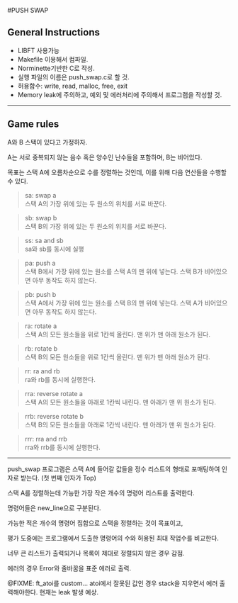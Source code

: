 #PUSH SWAP

## General Instructions

- LIBFT 사용가능
- Makefile 이용해서 컴파일.
- Norminette기반한 C로 작성.
- 실행 파일의 이름은 push_swap.c로 할 것.
- 허용함수: write, read, malloc, free, exit
- Memory leak에 주의하고, 예외 및 에러처리에 주의해서 프로그램을 작성할 것.

---

## Game rules

A와 B 스택이 있다고 가정하자.

A는 서로 중복되지 않는 음수 혹은 양수인 난수들을 포함하며, B는 비어있다.

목표는 스택 A에 오름차순으로 수를 정렬하는 것인데, 이를 위해 다음 연산들을 수행할 수 있다.

> sa: swap a  
> 스택 A의 가장 위에 있는 두 원소의 위치를 서로 바꾼다.

> sb: swap b  
> 스택 B의 가장 위에 있는 두 원소의 위치를 서로 바꾼다.

> ss: sa and sb  
> sa와 sb를 동시에 실행

> pa: push a  
> 스택 B에서 가장 위에 있는 원소를 스택 A의 맨 위에 넣는다. 스택 B가 비어있으면 아무 동작도 하지 않는다.

> pb: push b  
> 스택 A에서 가장 위에 있는 원소를 스택 B의 맨 위에 넣는다. 스택 A가 비어있으면 아무 동작도 하지 않는다.

> ra: rotate a  
> 스택 A의 모든 원소들을 위로 1칸씩 올린다. 맨 위가 맨 아래 원소가 된다.

> rb: rotate b  
> 스택 B의 모든 원소들을 위로 1칸씩 올린다. 맨 위가 맨 아래 원소가 된다.

> rr: ra and rb  
> ra와 rb를 동시에 실행한다.

> rra: reverse rotate a  
> 스택 A의 모든 원소들을 아래로 1칸씩 내린다. 맨 아래가 맨 위 원소가 된다.

> rrb: reverse rotate b  
> 스택 B의 모든 원소들을 아래로 1칸씩 내린다. 맨 아래가 맨 위 원소가 된다.

> rrr: rra and rrb  
> rra와 rrb를 동시에 실행한다.

---

push_swap 프로그램은 스택 A에 들어갈 값들을 정수 리스트의 형태로 포매팅하여 인자로 받는다. (첫 번째 인자가 Top)

스택 A를 정렬하는데 가능한 가장 작은 개수의 명령어 리스트를 출력한다.

명령어들은 new_line으로 구분된다.

가능한 적은 개수의 명령어 집합으로 스택을 정렬하는 것이 목표이고,

평가 도중에는 프로그램에서 도출한 명령어의 수와 허용된 최대 작업수를 비교한다.

너무 큰 리스트가 출력되거나 목록이 제대로 정렬되지 않은 경우 감점.

에러의 경우 Error와 줄바꿈을 표준 에러로 출력.

@FIXME: ft_atoi를 custom... atoi에서 잘못된 값인 경우 stack을 지우면서 에러 출력해야한다. 현재는 leak 발생 예상.

